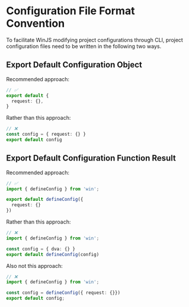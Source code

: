 # Configuration File Format Convention

To facilitate WinJS modifying project configurations through CLI, project configuration files need to be written in the following two ways.

## Export Default Configuration Object

Recommended approach:

```ts
// ✅
export default {
  request: {},
}
```

Rather than this approach:

```ts
// ❌
const config = { request: {} }
export default config
```

## Export Default Configuration Function Result

Recommended approach:
```ts
// ✅
import { defineConfig } from 'win';

export default defineConfig({
  request: {}
})
```

Rather than this approach:
```ts
// ❌
import { defineConfig } from 'win';

const config = { dva: {} }
export default defineConfig(config)
```

Also not this approach:

```ts
// ❌
import { defineConfig } from 'win';

const config = defineConfig({ request: {}})
export default config;
```
